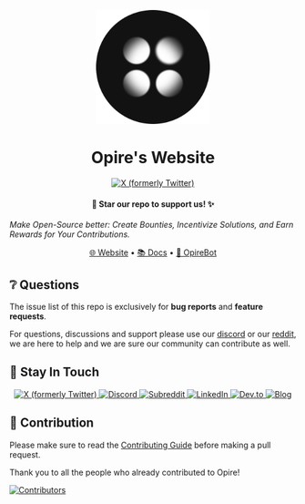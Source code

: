 <p align="center">
  <img src="https://github.com/opire/.github/blob/main/assets/logo.png" alt="Opire" width="200"></a>
</p>

<h1 align="center">
  Opire's Website
</h1>
<p align="center">
  <a href="https://opire.dev">
    <img src="https://img.shields.io/badge/Rewarded%20by%20Opire 💚-white?style=flat&color=009387" alt="X (formerly Twitter)">
</a>
</p>
<h4 align="center">🌟 Star our repo to support us! ✨</h4>

_Make Open-Source better: Create Bounties, Incentivize Solutions, and Earn Rewards for Your Contributions._

<p align="center">
  <a href="https://opire.dev">🌐 Website</a> •
  <a href="https://docs.opire.dev">📚 Docs</a> •
  <a href="https://github.com/marketplace/opirebot">🤖 OpireBot</a>
</p>

## ❔ Questions

The issue list of this repo is exclusively for **bug reports** and **feature requests**.

For questions, discussions and support please use our [discord](https://discord.gg/jWwwsHRbnJ) or our [reddit](https://www.reddit.com/r/opire), we are here to help and we are sure our community can contribute as well.

## 👋 Stay In Touch

<p align="center">
  <a href="https://twitter.com/opire_dev">
    <img src="https://img.shields.io/badge/%40opire_dev-white?style=for-the-badge&logo=x&logoColor=black&color=white" alt="X (formerly Twitter)">
  </a>
  <a href="https://discord.gg/jWwwsHRbnJ">
    <img src="https://img.shields.io/badge/discord-white?style=for-the-badge&logo=discord&logoColor=%237289da&color=white" alt="Discord">
  </a>
  <a href="https://www.reddit.com/r/opire">
    <img src="https://img.shields.io/badge/r%2Fopire-white?style=for-the-badge&logo=reddit&logoColor=%23FF5700&color=white" alt="Subreddit">
  </a>
  <a href="https://www.linkedin.com/company/opire">
    <img src="https://img.shields.io/badge/LinkedIn-white?style=for-the-badge&logo=linkedin&logoColor=%230077B5" alt="LinkedIn">
  </a>
  <a href="https://dev.to/opire">
    <img src="https://img.shields.io/badge/dev.to-white?style=for-the-badge&logo=dev.to&logoColor=%230A0A0A" alt="Dev.to">
  </a>
  <a href="https://opire.dev/blog">
    <img src="https://img.shields.io/badge/Blog-white?style=for-the-badge&logo=blogger&logoColor=%23121212" alt="Blog">
  </a>
</p>

## 🤝 Contribution

Please make sure to read the [Contributing Guide](https://github.com/opire/.github/blob/main/CONTRIBUTING.md) before making a pull request.

Thank you to all the people who already contributed to Opire!

<a href="https://github.com/opire/website/graphs/contributors">
  <img src="https://contrib.rocks/image?repo=opire/website" alt="Contributors"/>
</a>